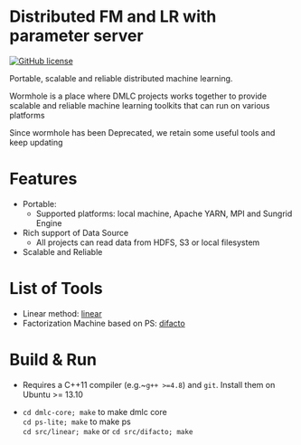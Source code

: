 # Distributed FM and LR with parameter server

[![GitHub license](http://dmlc.github.io/img/apache2.svg)](./LICENSE)

Portable, scalable and reliable distributed machine learning.

Wormhole is a place where DMLC projects works together to provide
scalable and reliable machine learning toolkits that can run on various platforms

Since wormhole has been Deprecated, we retain some useful tools and keep updating

Features
====
* Portable:
  - Supported platforms: local machine, Apache YARN, MPI and Sungrid Engine
* Rich support of Data Source
  - All projects can read data from HDFS, S3 or local filesystem
* Scalable and Reliable

List of Tools
====
* Linear method: [linear](src/linear)
* Factorization Machine based on PS: [difacto](src/difacto)

Build & Run
====

* Requires a C++11 compiler (e.g.~`g++ >=4.8`) and `git`. Install them on Ubuntu >= 13.10

* `cd dmlc-core; make` to make dmlc core  
  `cd ps-lite; make` to make ps  
  `cd src/linear; make` or `cd src/difacto; make`


